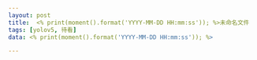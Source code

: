 ```yaml
---
layout: post
title:  <% print(moment().format('YYYY-MM-DD HH:mm:ss')); %>未命名文件 
tags: [yolov5, 待看]
data: <% print(moment().format('YYYY-MM-DD HH:mm:ss')); %>

---
```

